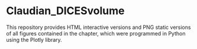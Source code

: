 # Claudian_DICESvolume

This repository provides HTML interactive versions and PNG static versions of all figures contained in the chapter, which were programmed in Python using the Plotly library.
